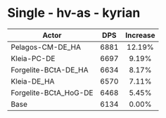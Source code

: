 # Single - hv-as - kyrian
| Actor | DPS | Increase |
|---|:---:|:---:|
|Pelagos-CM-DE_HA|6881|12.19%|
|Kleia-PC-DE|6697|9.19%|
|Forgelite-BCtA-DE_HA|6634|8.17%|
|Kleia-DE_HA|6570|7.11%|
|Forgelite-BCtA_HoG-DE|6468|5.45%|
|Base|6134|0.00%|

